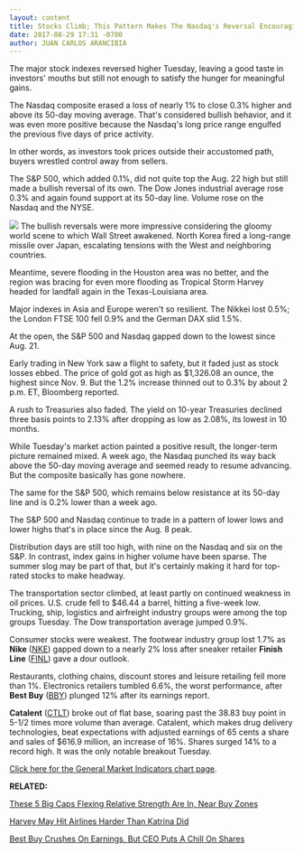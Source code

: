 ```yaml
---
layout: content
title: Stocks Climb; This Pattern Makes The Nasdaq's Reversal Encouraging
date: 2017-08-29 17:31 -0700
author: JUAN CARLOS ARANCIBIA
---
```






The major stock indexes reversed higher Tuesday, leaving a good taste in investors' mouths but still not enough to satisfy the hunger for meaningful gains.




The Nasdaq composite erased a loss of nearly 1% to close 0.3% higher and above its 50-day moving average. That's considered bullish behavior, and it was even more positive because the Nasdaq's long price range engulfed the previous five days of price activity.


In other words, as investors took prices outside their accustomed path, buyers wrestled control away from sellers.


The S&P 500, which added 0.1%, did not quite top the Aug. 22 high but still made a bullish reversal of its own. The Dow Jones industrial average rose 0.3% and again found support at its 50-day line. Volume rose on the Nasdaq and the NYSE.


![](https://www.investors.com/wp-content/uploads/2017/08/MP082917-177x300.png) The bullish reversals were more impressive considering the gloomy world scene to which Wall Street awakened. North Korea fired a long-range missile over Japan, escalating tensions with the West and neighboring countries.


Meantime, severe flooding in the Houston area was no better, and the region was bracing for even more flooding as Tropical Storm Harvey headed for landfall again in the Texas-Louisiana area.


Major indexes in Asia and Europe weren't so resilient. The Nikkei lost 0.5%; the London FTSE 100 fell 0.9% and the German DAX slid 1.5%.


At the open, the S&P 500 and Nasdaq gapped down to the lowest since Aug. 21.


Early trading in New York saw a flight to safety, but it faded just as stock losses ebbed. The price of gold got as high as $1,326.08 an ounce, the highest since Nov. 9. But the 1.2% increase thinned out to 0.3% by about 2 p.m. ET, Bloomberg reported.  




A rush to Treasuries also faded. The yield on 10-year Treasuries declined three basis points to 2.13% after dropping as low as 2.08%, its lowest in 10 months.


While Tuesday's market action painted a positive result, the longer-term picture remained mixed. A week ago, the Nasdaq punched its way back above the 50-day moving average and seemed ready to resume advancing. But the composite basically has gone nowhere.


The same for the S&P 500, which remains below resistance at its 50-day line and is 0.2% lower than a week ago.


The S&P 500 and Nasdaq continue to trade in a pattern of lower lows and lower highs that's in place since the Aug. 8 peak.


Distribution days are still too high, with nine on the Nasdaq and six on the S&P. In contrast, index gains in higher volume have been sparse. The summer slog may be part of that, but it's certainly making it hard for top-rated stocks to make headway.


The transportation sector climbed, at least partly on continued weakness in oil prices. U.S. crude fell to $46.44 a barrel, hitting a five-week low. Trucking, ship, logistics and airfreight industry groups were among the top groups Tuesday. The Dow transportation average jumped 0.9%.


Consumer stocks were weakest. The footwear industry group lost 1.7% as **Nike** ([NKE](https://research.investors.com/quote.aspx?symbol=NKE)) gapped down to a nearly 2% loss after sneaker retailer **Finish Line** ([FINL](https://research.investors.com/quote.aspx?symbol=FINL)) gave a dour outlook.


Restaurants, clothing chains, discount stores and leisure retailing fell more than 1%. Electronics retailers tumbled 6.6%, the worst performance, after **Best Buy** ([BBY](https://research.investors.com/quote.aspx?symbol=BBY)) plunged 12% after its earnings report.


**Catalent** ([CTLT](https://research.investors.com/quote.aspx?symbol=CTLT)) broke out of flat base, soaring past the 38.83 buy point in 5-1/2 times more volume than average. Catalent, which makes drug delivery technologies, beat expectations with adjusted earnings of 65 cents a share and sales of $616.9 million, an increase of 16%. Shares surged 14% to a record high. It was the only notable breakout Tuesday.


[Click here for the General Market Indicators chart page](https://www.investors.com/wp-content/uploads/2017/08/IBD2908152502GMI.pdf).


**RELATED:**


[These 5 Big Caps Flexing Relative Strength Are In, Near Buy Zones](https://www.investors.com/market-trend/stock-market-today/apple-leads-5-big-caps-in-or-near-buy-zones-flexing-relative-strength/) 


[Harvey May Hit Airlines Harder Than Katrina Did](https://www.investors.com/news/harvey-may-hit-airlines-harder-than-katrina-did/)


[Best Buy Crushes On Earnings, But CEO Puts A Chill On Shares](https://www.investors.com/news/technology/best-buy-jumps-on-q2-beat-and-raise-report/)


 




